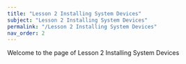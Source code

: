 ```yaml
---
title: "Lesson 2 Installing System Devices"
subject: "Lesson 2 Installing System Devices"
permalink: "/Lesson 2 Installing System Devices"
nav_order: 2
---
```


Welcome to the page of Lesson 2 Installing System Devices
